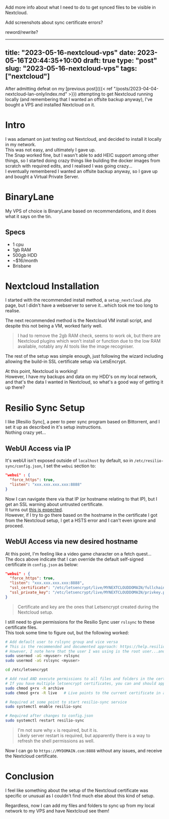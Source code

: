 Add more info about what I need to do to get synced files to be visible in Nextcloud.

Add screenshots about sync certificate errors?

reword/rewrite?





---
title: "2023-05-16-nextcloud-vps"
date: 2023-05-16T20:44:35+10:00
draft: true
type: "post"
slug: "2023-05-16-nextcloud-vps"
tags: ["nextcloud"]
---

After admitting defeat on my [previous post]({{< ref "/posts/2023-04-04-nextcloud-lan-only/index.md" >}}) attempting to get Nextcloud running locally (and remembering that I wanted an offsite backup anyway), I've bought a VPS and installed Nextcloud on it.  

<!--more-->  

# Intro  
I was adamant on just testing out Nextcloud, and decided to install it locally in my network.  
This was not easy, and ultimately I gave up.  
The Snap worked fine, but I wasn't able to add HEIC support among other things, so I started doing crazy things like building the docker images from scratch with required edits, and I realised I was going crazy...  
I eventually remembered I wanted an offsite backup anyway, so I gave up and bought a Virtual Private Server.


# BinaryLane  
My VPS of choice is BinaryLane based on recommendations, and it does what it says on the tin.  

## Specs

- 1 cpu
- 1gb RAM
- 500gb HDD
- ~$16/month
- Brisbane

# Nextcloud Installation  
I started with the recommended install method, a `setup_nextcloud.php` page, but I didn't have a webserver to serve it...which took me too long to realise.  

The next recommended method is the Nextcloud VM install script, and despite this not being a VM, worked fairly well.  
> I had to remove the 2gb RAM check, seems to work ok, but there are Nextcloud plugins which won't install or function due to the low RAM available, notably any AI tools like the image recogniser.  

The rest of the setup was simple enough, just following the wizard including allowing the build-in SSL certificate setup via LetsEncrypt.  

At this point, Nextcloud is working!  
However, I have my backups and data on my HDD's on my local network, and that's the data I wanted in Nextcloud, so what's a good way of getting it up there?  

# Resilio Sync Setup  
I like [Resilio Sync], a peer to peer sync program based on Bittorrent, and I set it up as described in it's setup instructions.  
Nothing crazy yet...  

## WebUI Access via IP
It's webUI isn't exposed outside of `localhost` by default, so in `/etc/resilio-sync/config.json`, I set the `webui` section to:

```json
"webui" : {
  "force_https": true,
  "listen": "xxx.xxx.xxx.xxx:8888"
}
```

Now I can navigate there via that IP (or hostname relating to that IP), but I get an SSL warning about untrusted certificate.  
It turns out [this is expected](https://help.resilio.com/hc/en-us/articles/4404757430291-Browser-warning-Your-connection-is-not-private-).  
However, if I try to go there based on the hostname in the certificate I got from the Nextcloud setup, I get a HSTS error and I can't even ignore and proceed.   

## WebUI Access via new desired hostname  
At this point, I'm feeling like a video game character on a fetch quest...  
The docs above indicate that I can override the default self-signed certificate in `config.json` as below:  

```json
"webui" : {
  "force_https": true,
  "listen": "xxx.xxx.xxx.xxx:8888",
  "ssl_certificate": "/etc/letsencrypt/live/MYNEXTCLOUDDOMAIN/fullchain.pem",
  "ssl_private_key": "/etc/letsencrypt/live/MYNEXTCLOUDDOMAIN/privkey.pem"
}
```  
> Certificate and key are the ones that Letsencrypt created during the Nextcloud setup.  

I still need to give permissions for the Resilio Sync user `rslsync` to these certificate files.  
This took some time to figure out, but the following worked:

```bash
# Add default user to rslsync group and vice versa
# This is the recommended and documented approach: https://help.resilio.com/hc/en-us/articles/206178924-Installing-Sync-package-on-Linux
# However, I note here that the user I was using is the root user...and this is probably a really bad idea...
sudo usermod -aG <myuser> rslsync
sudo usermod -aG rslsync <myuser>

cd /etc/letsencrypt

# Add read AND execute permissions to all files and folders in the certificates folder
# If you have multiple letsencrypt certificates, you can and should apply these permissions more granually.
sudo chmod g+rx -R archive
sudo chmod g+rx -R live   # Live points to the current certificate in archive. Auto-adjusted when renewed.

# Required at some point to start resilio-sync service
sudo systemctl enable resilio-sync

# Required after changes to config.json
sudo systemctl restart resilio-sync
```  
> I'm not sure why `x` is required, but it is.  
> Likely server restart is required, but apparently there is a way to refresh the shell permissions as well.  

Now I can go to `https://MYDOMAIN.com:8888` without any issues, and receive the Nextcloud certificate.  

# Conclusion  
I feel like something about the setup of the Nextcloud certificate was specific or unusual as I couldn't find much else about this kind of setup.  

Regardless, now I can add my files and folders to sync up from my local network to my VPS and have Nextcloud see them!